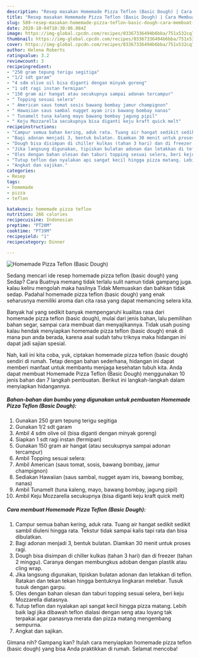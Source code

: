 ```yaml
---
description: "Resep masakan Homemade Pizza Teflon (Basic Dough) | Cara Membuat Homemade Pizza Teflon (Basic Dough) Yang Enak dan Simpel"
title: "Resep masakan Homemade Pizza Teflon (Basic Dough) | Cara Membuat Homemade Pizza Teflon (Basic Dough) Yang Enak dan Simpel"
slug: 589-resep-masakan-homemade-pizza-teflon-basic-dough-cara-membuat-homemade-pizza-teflon-basic-dough-yang-enak-dan-simpel
date: 2020-10-04T10:30:06.084Z
image: https://img-global.cpcdn.com/recipes/03367336494b6bba/751x532cq70/homemade-pizza-teflon-basic-dough-foto-resep-utama.jpg
thumbnail: https://img-global.cpcdn.com/recipes/03367336494b6bba/751x532cq70/homemade-pizza-teflon-basic-dough-foto-resep-utama.jpg
cover: https://img-global.cpcdn.com/recipes/03367336494b6bba/751x532cq70/homemade-pizza-teflon-basic-dough-foto-resep-utama.jpg
author: Helena Roberts
ratingvalue: 3.2
reviewcount: 3
recipeingredient:
- "250 gram tepung terigu segitiga"
- "1/2 sdt garam"
- "4 sdm olive oil bisa diganti dengan minyak goreng"
- "1 sdt ragi instan fermipan"
- "150 gram air hangat atau secukupnya sampai adonan tercampur"
- " Topping sesuai selera"
- " American saus tomat sosis bawang bombay jamur champignon"
- " Hawaiian saus sambal nugget ayam iris bawang bombay nanas"
- " Tunamelt tuna kaleng mayo bawang bombay jagung pipil"
- " Keju Mozzarella secukupnya bisa diganti keju kraft quick melt"
recipeinstructions:
- "Campur semua bahan kering, aduk rata. Tuang air hangat sedikit sedikit sambil diuleni hingga rata. Tekstur tidak sampai kalis tapi rata dan bisa dibulatkan."
- "Bagi adonan menjadi 3, bentuk bulatan. Diamkan 30 menit untuk proses ragi."
- "Dough bisa disimpan di chiller kulkas (tahan 3 hari) dan di freezer (tahan 2 minggu). Caranya dengan membungkus adoban dengan plastik atau cling wrap."
- "Jika langsung digunakan, tipiskan bulatan adonan dan letakkan di teflon. Ratakan dan tekan tekan hingga bentuknya lingkaran melebar. Tusuk tusuk dengan garpu."
- "Oles dengan bahan olesan dan taburi topping sesuai selera, beri keju Mozzarella diatasnya."
- "Tutup teflon dan nyalakan api sangat kecil hingga pizza matang. Lebih baik lagi jika dibawah teflon dialasi dengan seng atau loyang tak terpakai agar panasnya merata dan pizza matang mengembang sempurna."
- "Angkat dan sajikan."
categories:
- Resep
tags:
- homemade
- pizza
- teflon

katakunci: homemade pizza teflon 
nutrition: 266 calories
recipecuisine: Indonesian
preptime: "PT20M"
cooktime: "PT39M"
recipeyield: "1"
recipecategory: Dinner

---
```



![Homemade Pizza Teflon (Basic Dough)](https://img-global.cpcdn.com/recipes/03367336494b6bba/751x532cq70/homemade-pizza-teflon-basic-dough-foto-resep-utama.jpg)

Sedang mencari ide resep homemade pizza teflon (basic dough) yang Sedap? Cara Buatnya memang tidak terlalu sulit namun tidak gampang juga. kalau keliru mengolah maka hasilnya Tidak Memuaskan dan bahkan tidak sedap. Padahal homemade pizza teflon (basic dough) yang enak seharusnya memiliki aroma dan cita rasa yang dapat memancing selera kita.

Banyak hal yang sedikit banyak mempengaruhi kualitas rasa dari homemade pizza teflon (basic dough), mulai dari jenis bahan, lalu pemilihan bahan segar, sampai cara membuat dan menyajikannya. Tidak usah pusing kalau hendak menyiapkan homemade pizza teflon (basic dough) enak di mana pun anda berada, karena asal sudah tahu triknya maka hidangan ini dapat jadi sajian spesial.




Nah, kali ini kita coba, yuk, ciptakan homemade pizza teflon (basic dough) sendiri di rumah. Tetap dengan bahan sederhana, hidangan ini dapat memberi manfaat untuk membantu menjaga kesehatan tubuh kita. Anda dapat membuat Homemade Pizza Teflon (Basic Dough) menggunakan 10 jenis bahan dan 7 langkah pembuatan. Berikut ini langkah-langkah dalam menyiapkan hidangannya.

<!--inarticleads1-->

##### Bahan-bahan dan bumbu yang digunakan untuk pembuatan Homemade Pizza Teflon (Basic Dough):

1. Gunakan 250 gram tepung terigu segitiga
1. Gunakan 1/2 sdt garam
1. Ambil 4 sdm olive oil (bisa diganti dengan minyak goreng)
1. Siapkan 1 sdt ragi instan (fermipan)
1. Gunakan 150 gram air hangat (atau secukupnya sampai adonan tercampur)
1. Ambil  Topping sesuai selera:
1. Ambil  American (saus tomat, sosis, bawang bombay, jamur champignon)
1. Sediakan  Hawaiian (saus sambal, nugget ayam iris, bawang bombay, nanas)
1. Ambil  Tunamelt (tuna kaleng, mayo, bawang bombay, jagung pipil)
1. Ambil  Keju Mozzarella secukupnya (bisa diganti keju kraft quick melt)




<!--inarticleads2-->

##### Cara membuat Homemade Pizza Teflon (Basic Dough):

1. Campur semua bahan kering, aduk rata. Tuang air hangat sedikit sedikit sambil diuleni hingga rata. Tekstur tidak sampai kalis tapi rata dan bisa dibulatkan.
1. Bagi adonan menjadi 3, bentuk bulatan. Diamkan 30 menit untuk proses ragi.
1. Dough bisa disimpan di chiller kulkas (tahan 3 hari) dan di freezer (tahan 2 minggu). Caranya dengan membungkus adoban dengan plastik atau cling wrap.
1. Jika langsung digunakan, tipiskan bulatan adonan dan letakkan di teflon. Ratakan dan tekan tekan hingga bentuknya lingkaran melebar. Tusuk tusuk dengan garpu.
1. Oles dengan bahan olesan dan taburi topping sesuai selera, beri keju Mozzarella diatasnya.
1. Tutup teflon dan nyalakan api sangat kecil hingga pizza matang. Lebih baik lagi jika dibawah teflon dialasi dengan seng atau loyang tak terpakai agar panasnya merata dan pizza matang mengembang sempurna.
1. Angkat dan sajikan.




Gimana nih? Gampang kan? Itulah cara menyiapkan homemade pizza teflon (basic dough) yang bisa Anda praktikkan di rumah. Selamat mencoba!
